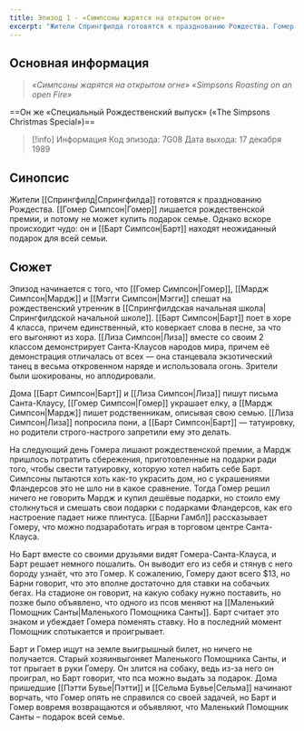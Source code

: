 ```yaml
---
title: Эпизод 1 - «Симпсоны жарятся на открытом огне»
excerpt: "Жители Спрингфилда готовятся к празднованию Рождества. Гомер лишается рождественской премии, и потому не может купить подарок семье. Однако вскоре происходит чудо: он и Барт находят неожиданный подарок для всей семьи."
---
```

## Основная информация
>*«Симпсоны жарятся на открытом огне»*
> *«Simpsons Roasting on an open Fire»*

==Он же «Специальный Рождественский выпуск» («The Simpsons Christmas Special»)==

> [!info] Информация
> Код эпизода: 7G08
> Дата выхода: 17 декабря 1989

## Синопсис
Жители [[Спрингфилд|Спрингфилда]] готовятся к празднованию Рождества. [[Гомер Симпсон|Гомер]] лишается рождественской премии, и потому не может купить подарок семье. Однако вскоре происходит чудо: он и [[Барт Симпсон|Барт]] находят неожиданный подарок для всей семьи.

## Сюжет
Эпизод начинается с того, что [[Гомер Симпсон|Гомер]], [[Мардж Симпсон|Мардж]] и [[Мэгги Симпсон|Мэгги]] спешат на рождественский утренник в [[Спрингфилдская начальная школа|Спрингфилдской начальной школе]]. [[Барт Симпсон|Барт]] поет в хоре 4 класса, причем единственный, кто коверкает слова в песне, за что его выгоняют из хора. [[Лиза Симпсон|Лиза]] вместе со своим 2 классом демонстрирует Санта-Клаусов народов мира, причем её демонстрация отличалась от всех — она станцевала экзотический танец в весьма откровенном наряде и использовала огонь. Зрители были шокированы, но аплодировали.

Дома [[Барт Симпсон|Барт]] и [[Лиза Симпсон|Лиза]] пишут письма Санта-Клаусу, [[Гомер Симпсон|Гомер]] украшает елку, а [[Мардж Симпсон|Мардж]] пишет родственникам, описывая свою семью. [[Лиза Симпсон|Лиза]] попросила пони, а [[Барт Симпсон|Барт]] — татуировку, но родители строго-настрого запретили ему это делать.

На следующий день Гомера лишают рождественской премии, а Мардж пришлось потратить сбережения, приготовленные на подарки ради того, чтобы свести татуировку, которую хотел набить себе Барт. Симпсоны пытаются хоть как-то украсить дом, но с украшениями Фландерсов это не шло ни в какое сравнение. Тогда Гомер решил ничего не говорить Мардж и купил дешёвые подарки, но стоило ему столкнуться и смешать свои подарки с подарками Фландерсов, как его настроение падает ниже плинтуса. [[Барни Гамбл]] рассказывает Гомеру, что можно подзаработать играя в торговом центре Санта-Клауса.

Но Барт вместе со своими друзьями видят Гомера-Санта-Клауса, и Барт решает немного пошалить. Он выводит его из себя и стянув с него бороду узнаёт, что это Гомер. К сожалению, Гомеру дают всего $13, но Барни говорит, что это вполне достаточно для ставки на собачьих бегах. На стадионе он говорит, на какую собаку нужно поставить, но позже было объявлено, что одного из псов меняют на [[Маленький Помощник Санты|Маленького Помощника Санты]]. Барт считает это знаком и убеждает Гомера поменять ставку. Но в последний момент Помощник спотыкается и проигрывает.

Барт и Гомер ищут на земле выигрышный билет, но ничего не получается. Старый хозяинвыгоняет Маленького Помощника Санты, и тот прыгает в руки Гомеру. Он злится на собаку, ведь из-за него он проиграл, но Барт говорит, что пса можно выдать за подарок. Дома пришедшие [[Пэтти Бувье|Пэтти]] и [[Сельма Бувье|Сельма]] начинают ворчать, что Гомер опять не справился со своей задачей, но Барт и Гомер вовремя возвращаются и объявляют, что Маленький Помощник Санты – подарок всей семье.